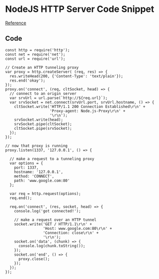 # NodeJS HTTP Server Code Snippet

[Reference](https://nodejs.org/api/http.html#http_event_connect)

## Code

	const http = require('http');
	const net = require('net');
	const url = require('url');

	// Create an HTTP tunneling proxy
	var proxy = http.createServer( (req, res) => {
	  res.writeHead(200, {'Content-Type': 'text/plain'});
	  res.end('okay');
	});
	proxy.on('connect', (req, cltSocket, head) => {
	  // connect to an origin server
	  var srvUrl = url.parse(`http://${req.url}`);
	  var srvSocket = net.connect(srvUrl.port, srvUrl.hostname, () => {
	    cltSocket.write('HTTP/1.1 200 Connection Established\r\n' +
	                    'Proxy-agent: Node.js-Proxy\r\n' +
	                    '\r\n');
	    srvSocket.write(head);
	    srvSocket.pipe(cltSocket);
	    cltSocket.pipe(srvSocket);
	  });
	});

	// now that proxy is running
	proxy.listen(1337, '127.0.0.1', () => {

	  // make a request to a tunneling proxy
	  var options = {
	    port: 1337,
	    hostname: '127.0.0.1',
	    method: 'CONNECT',
	    path: 'www.google.com:80'
	  };

	  var req = http.request(options);
	  req.end();

	  req.on('connect', (res, socket, head) => {
	    console.log('got connected!');

	    // make a request over an HTTP tunnel
	    socket.write('GET / HTTP/1.1\r\n' +
	                 'Host: www.google.com:80\r\n' +
	                 'Connection: close\r\n' +
	                 '\r\n');
	    socket.on('data', (chunk) => {
	      console.log(chunk.toString());
	    });
	    socket.on('end', () => {
	      proxy.close();
	    });
	  });
	});


